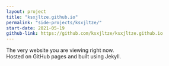 ```yaml
---
layout: project
title: "ksxjltze.github.io"
permalink: "side-projects/ksxjltze/"
start-date: 2021-05-19
github-link: https://github.com/ksxjltze/ksxjltze.github.io
---
```


The very website you are viewing right now.<br>
Hosted on GitHub pages and built using Jekyll.